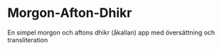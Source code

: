 # Morgon-Afton-Dhikr
En simpel morgon och aftons dhikr (åkallan) app med översättning och transliteration
